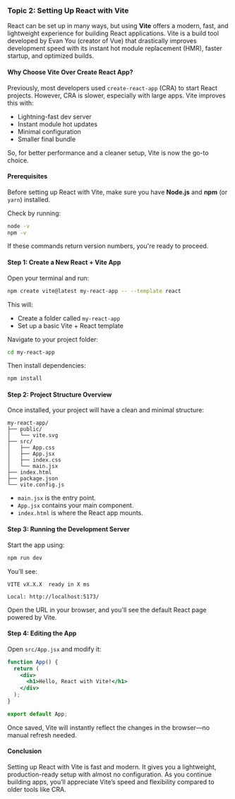 ### Topic 2: Setting Up React with Vite

React can be set up in many ways, but using **Vite** offers a modern, fast, and lightweight experience for building React applications. Vite is a build tool developed by Evan You (creator of Vue) that drastically improves development speed with its instant hot module replacement (HMR), faster startup, and optimized builds.

#### Why Choose Vite Over Create React App?

Previously, most developers used `create-react-app` (CRA) to start React projects. However, CRA is slower, especially with large apps. Vite improves this with:

* Lightning-fast dev server
* Instant module hot updates
* Minimal configuration
* Smaller final bundle

So, for better performance and a cleaner setup, Vite is now the go-to choice.

#### Prerequisites

Before setting up React with Vite, make sure you have **Node.js** and **npm** (or `yarn`) installed.

Check by running:

```bash
node -v
npm -v
```

If these commands return version numbers, you're ready to proceed.

#### Step 1: Create a New React + Vite App

Open your terminal and run:

```bash
npm create vite@latest my-react-app -- --template react
```

This will:

* Create a folder called `my-react-app`
* Set up a basic Vite + React template

Navigate to your project folder:

```bash
cd my-react-app
```

Then install dependencies:

```bash
npm install
```

#### Step 2: Project Structure Overview

Once installed, your project will have a clean and minimal structure:

```
my-react-app/
├── public/
│   └── vite.svg
├── src/
│   ├── App.css
│   ├── App.jsx
│   ├── index.css
│   └── main.jsx
├── index.html
├── package.json
└── vite.config.js
```

* `main.jsx` is the entry point.
* `App.jsx` contains your main component.
* `index.html` is where the React app mounts.

#### Step 3: Running the Development Server

Start the app using:

```bash
npm run dev
```

You’ll see:

```
VITE vX.X.X  ready in X ms

Local: http://localhost:5173/
```

Open the URL in your browser, and you'll see the default React page powered by Vite.

#### Step 4: Editing the App

Open `src/App.jsx` and modify it:

```jsx
function App() {
  return (
    <div>
      <h1>Hello, React with Vite!</h1>
    </div>
  );
}

export default App;
```

Once saved, Vite will instantly reflect the changes in the browser—no manual refresh needed.

#### Conclusion

Setting up React with Vite is fast and modern. It gives you a lightweight, production-ready setup with almost no configuration. As you continue building apps, you’ll appreciate Vite’s speed and flexibility compared to older tools like CRA.
